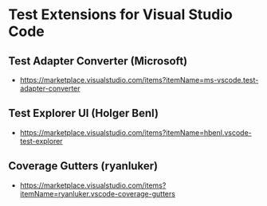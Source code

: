 # Test Extensions for Visual Studio Code

## Test Adapter Converter (Microsoft)

- <https://marketplace.visualstudio.com/items?itemName=ms-vscode.test-adapter-converter>

## Test Explorer UI (Holger Benl)

- <https://marketplace.visualstudio.com/items?itemName=hbenl.vscode-test-explorer>

## Coverage Gutters (ryanluker)

- <https://marketplace.visualstudio.com/items?itemName=ryanluker.vscode-coverage-gutters>
